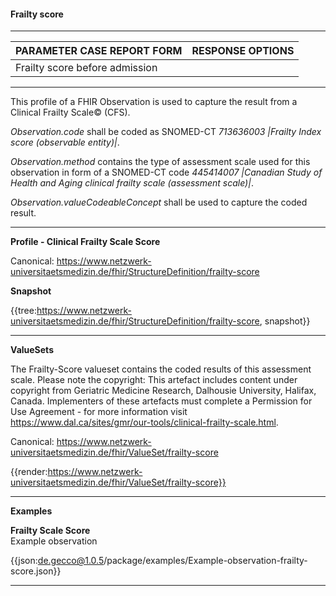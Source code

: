 #### Frailty score

---

| PARAMETER CASE REPORT FORM | RESPONSE OPTIONS |
|--------------|-----------|
| Frailty score before admission |  | 

---

This profile of a FHIR Observation is used to capture the result from a Clinical Frailty Scale© (CFS).

*Observation.code* shall be coded as SNOMED-CT *713636003 |Frailty Index score (observable entity)|*.

*Observation.method* contains the type of assessment scale used for this observation in form of a SNOMED-CT code *445414007 |Canadian Study of Health and Aging clinical frailty scale (assessment scale)|*.

*Observation.valueCodeableConcept* shall be used to capture the coded result.

---

**Profile - Clinical Frailty Scale Score**

Canonical: https://www.netzwerk-universitaetsmedizin.de/fhir/StructureDefinition/frailty-score

**Snapshot**

{{tree:https://www.netzwerk-universitaetsmedizin.de/fhir/StructureDefinition/frailty-score, snapshot}}

---

**ValueSets**

The Frailty-Score valueset contains the coded results of this assessment scale. Please note the copyright: This artefact includes content under copyright from Geriatric Medicine Research, Dalhousie University, Halifax, Canada. Implementers of these artefacts must complete a Permission for Use Agreement - for more information visit https://www.dal.ca/sites/gmr/our-tools/clinical-frailty-scale.html.

Canonical: https://www.netzwerk-universitaetsmedizin.de/fhir/ValueSet/frailty-score

{{render:https://www.netzwerk-universitaetsmedizin.de/fhir/ValueSet/frailty-score}}

---

**Examples**

**Frailty Scale Score**
<br>
Example observation

{{json:de.gecco@1.0.5/package/examples/Example-observation-frailty-score.json}}   

---